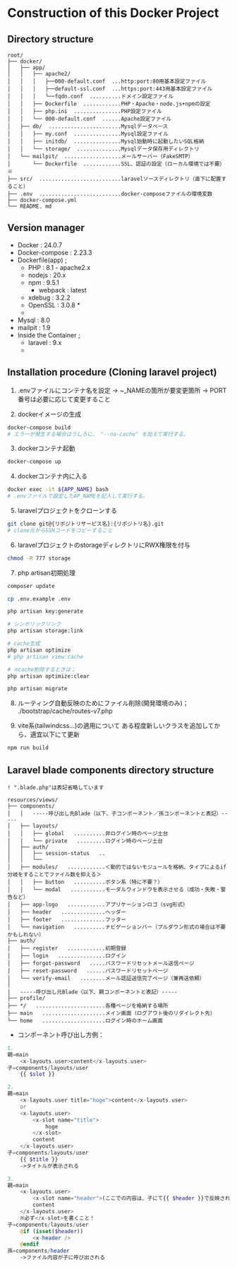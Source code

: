 # Construction of this Docker Project


## Directory structure

```script
root/
├── docker/
│   ├── app/
│   │   ├── apache2/
│   │   │   ├──000-default.conf  ...http:port:80用基本設定ファイル
│   │   │   ├──default-ssl.conf  ...https:port:443用基本設定ファイル
│   │   │   └──fqdn.conf  ..........ドメイン設定ファイル
│   │   ├── Dockerfile  ............PHP・Apache・node.js+npmの設定
│   │   ├── php.ini  ...............PHP設定ファイル
│   │   └── 000-default.conf  ......Apache設定ファイル
│   ├── db/  .......................Mysqlデータベース
│   │   ├── my.conf  ...............Mysql設定ファイル
│   │   ├── initdb/  ...............Mysql始動時に起動したいSQL格納
│   │   └── storage/  ..............Mysqlデータ保存用ディレクトリ
│   └── mailpit/  ..................メールサーバー（FakeSMTP）
│       └── Dockerfile  ............SSL、認証の設定（ローカル環境では不要）※
├── src/  ..........................laravelソースディレクトリ（直下に配置すること）
├── .env  ..........................docker-composeファイルの環境変数
├── docker-compose.yml
└── README. md
```


## Version manager

- Docker : 24.0.7
- Docker-compose : 2.23.3
- Dockerfile(app) ;
  - PHP : 8.1 - apache2.x
  - nodejs : 20.x
  - npm : 9.5.1
    - webpack : latest
  - xdebug : 3.2.2
  - OpenSSL : 3.0.8 *
  - 
- Mysql : 8.0
- mailpit : 1.9
- Inside the Container ;
  - laravel : 9.x
  - 


## Installation procedure (Cloning laravel project)

1. .envファイルにコンテナ名を設定
    -> ~_NAMEの箇所が要変更箇所
    -> PORT番号は必要に応じて変更すること

2. dockerイメージの生成
```bash
docker-compose build
# エラーが発生する場合はうしろに、 "--no-cache" を加えて実行する。
```

3. dockerコンテナ起動
```bash
docker-compose up
```

4. dockerコンテナ内に入る
```bash
docker exec -it ${APP_NAME} bash
# .envファイルで設定したAP_NAMEを記入して実行する。
```

5. laravelプロジェクトをクローンする
```bash
git clone git@{リポジトリサービス名}:{リポジトリ名}.git
# clone元からSSHコードをコピーすること
```

6. laravelプロジェクトのstorageディレクトリにRWX権限を付与
```bash
chmod -R 777 storage
```

7. php artisan初期処理
```bash
composer update

cp .env.example .env

php artisan key:generate

# シンボリックリンク
php artisan storage:link

# cache生成
php artisan optimize
# php artisan view:cache

# ※cache削除するときは；
php artisan optimize:clear

php artisan migrate
```

8. ルーティング自動反映のためにファイル削除(開発環境のみ)；
./bootstrap/cache/routes-v7.php

9. vite系(tailwindcss...)の適用について
ある程度新しいクラスを追加してから、適宜以下にて更新
```bash
npm run build
```


## Laravel blade components directory structure

```script
! ".blade.php"は表記省略しています

resources/views/
├── components/
│   │   -----呼び出し先Blade（以下、子コンポーネント／孫コンポーネントと表記）-----
│   ├── layouts/
│   │   ├── global   ..........非ログイン時のページ土台
│   │   └── private   .........ログイン時のページ土台
│   ├── auth/
│   │   ├── session-status   ..
│   │   └── 
│   ├── modules/   ............＜動的ではないモジュールを格納、タイプによるif分岐をすることでファイル数を抑える＞
│   │   ├── button   ..........ボタン系（特に不要？）
│   │   └── modal   ...........モーダルウィンドウを表示させる（成功・失敗・警告など）
│   ├── app-logo   ............アプリケーションロゴ（svg形式）
│   ├── header   ..............ヘッダー
│   ├── footer   ..............フッター
│   └── navigation   ..........ナビゲーションバー（プルダウン形式の場合は不要かもしれない）
├── auth/
│   ├── register   ............初期登録
│   ├── login   ...............ログイン
│   ├── forgot-password   .....パスワードリセットメール送信ページ
│   ├── reset-password   ......パスワードリセットページ
│   └── verify-email   ........メール認証送信完了ページ（兼再送依頼）
│
│   -----呼び出し元Blade（以下、親コンポーネントと表記）-----
├── profile/
├── */   ......................各種ページを格納する場所
├── main   ....................メイン画面（ログアウト後のリダイレクト先）
└── home   ....................ログイン時のホーム画面
```

- コンポーネント呼び出し方例：

```php
1.
親=main
    <x-layouts.user>content</x-layouts.user>
子=components/layouts/user
    {{ $slot }}

2.
親=main
    <x-layouts.user title="hoge">content</x-layouts.user>
    or
    <x-layouts.user>
        <x-slot name="title">
            hoge
        </x-slot>
        content
    </x-layouts.user>
子=components/layouts/user
    {{ $title }}
    ->タイトルが表示される

3.
親=main
    <x-layouts.user>
        <x-slot name="header">(ここでの内容は、子にて{{ $header }}で反映される)</x-slot>
        content
    </x-layouts.user>
    ※必ず</x-slot>を書くこと！
子=components/layouts/user
    @if (isset($header))
        <x-header />
    @endif
孫=components/header
    ->ファイル内容が子に呼び出される
```

